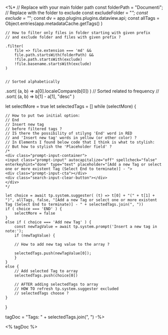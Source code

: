 

<%*
// Replace with your main folder path
const folderPath = "Documenti";
// Replace with the folder to exclude
const excludeFolder = "_";
const exclude = "_";
const dv = app.plugins.plugins.dataview.api;
const allTags = Object.entries(app.metadataCache.getTags() )

    // How to filter only files in folder starting with given prefix
    // and exclude folder and files with given prefix ?

	.filter(
	    file => file.extension === 'md' &&
	    file.path.startsWith(folderPath) &&
	    !file.path.startsWith(exclude)
	    !file.basename.startsWith(exclude)
	)

	
	// Sorted alphabetically
   .sort(
	   (a, b) => a[0].localeCompare(b[0])
	)
	// Sorted related to frequency
	// .sort( (a, b) => b[1] - a[1], "desc" )

let selectMore = true
let selectedTags = []
while (selectMore) {

	// How to put two initial option:
	// End
	// Insert new tag
	// before filtered tags ?
	// IS there the possibility of stilyng 'End' word in RED
	// and 'Insert new tag' words in yellow (or other color) ?
	// In Elements I found below code that I think is what to stylish:
	// But how to stylish the 'Placeholder field' ?
	/*
	<div class="prompt-input-container">
	<input class="prompt-input" autocapitalize="off" spellcheck="false" enterkeyhint="done" type="text" placeholder="[Add a new Tag or select one or more existent Tag (Select End to terminate)] - ">
	<div class="prompt-input-cta"></div>
	<div class="search-input-clear-button"></div>
	</div>
	*/

	let choice = await tp.system.suggester( (t) => t[0] + "(" + t[1] + ")", allTags, false, "[Add a new Tag or select one or more existent Tag (Select End to terminate)] - " + selectedTags.join(", "))
	if ( choice === 'END' ) {
		selectMore = false
	}
	else if ( choice === 'Add new Tag' ) {
		const newTagValue = await tp.system.prompt('Insert a new tag in note:');
		if (newTagValue) {

		// How to add new tag value to the array ?

	    selectedTags.push(newTagValue[0]);
		}
	}
	else {
		// Add selected Tag to array
		selectedTags.push(choice[0])

		// AFTER adding selectedTags to array
		// HOW TO refresh tp.system.suggester excluded
		// selectedTags choose ? 
	}
}

tagDoc = "Tags: " + selectedTags.join(", ") 
-%>

<% tagDoc %>

